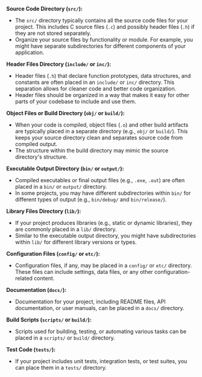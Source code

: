**Source Code Directory (`src/`):**
- The `src/` directory typically contains all the source code files for your project. This includes C source files (`.c`) and possibly header files (`.h`) if they are not stored separately.
- Organize your source files by functionality or module. For example, you might have separate subdirectories for different components of your application.

**Header Files Directory (`include/` or `inc/`):**
- Header files (`.h`) that declare function prototypes, data structures, and constants are often placed in an `include/` or `inc/` directory. This separation allows for cleaner code and better code organization.
- Header files should be organized in a way that makes it easy for other parts of your codebase to include and use them.

**Object Files or Build Directory (`obj/` or `build/`):**
- When your code is compiled, object files (`.o`) and other build artifacts are typically placed in a separate directory (e.g., `obj/` or `build/`). This keeps your source directory clean and separates source code from compiled output.
- The structure within the build directory may mimic the source directory's structure.

**Executable Output Directory (`bin/` or `output/`):**
- Compiled executables or final output files (e.g., `.exe`, `.out`) are often placed in a `bin/` or `output/` directory.
- In some projects, you may have different subdirectories within `bin/` for different types of output (e.g., `bin/debug/` and `bin/release/`).

**Library Files Directory (`lib/`):**
- If your project produces libraries (e.g., static or dynamic libraries), they are commonly placed in a `lib/` directory.
- Similar to the executable output directory, you might have subdirectories within `lib/` for different library versions or types.

**Configuration Files (`config/` or `etc/`):**
- Configuration files, if any, may be placed in a `config/` or `etc/` directory. These files can include settings, data files, or any other configuration-related content.

**Documentation (`docs/`):**
- Documentation for your project, including README files, API documentation, or user manuals, can be placed in a `docs/` directory.

**Build Scripts (`scripts/` or `build/`):**
- Scripts used for building, testing, or automating various tasks can be placed in a `scripts/` or `build/` directory.

**Test Code (`tests/`):**
- If your project includes unit tests, integration tests, or test suites, you can place them in a `tests/` directory.
